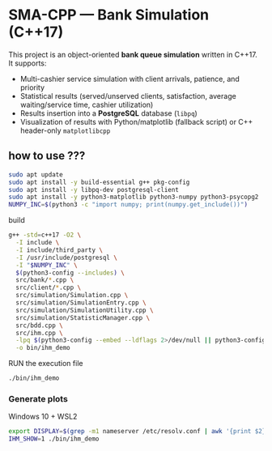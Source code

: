 # SMA-CPP — Bank Simulation (C++17)  

This project is an object-oriented **bank queue simulation** written in C++17.  
It supports:
- Multi-cashier service simulation with client arrivals, patience, and priority
- Statistical results (served/unserved clients, satisfaction, average waiting/service time, cashier utilization)
- Results insertion into a **PostgreSQL** database (`libpq`)
- Visualization of results with Python/matplotlib (fallback script) or C++ header-only `matplotlibcpp`

## how to use ???  
```bash 
sudo apt update
sudo apt install -y build-essential g++ pkg-config
sudo apt install -y libpq-dev postgresql-client
sudo apt install -y python3-matplotlib python3-numpy python3-psycopg2
NUMPY_INC=$(python3 -c "import numpy; print(numpy.get_include())")
```

build  
```bash
g++ -std=c++17 -O2 \
  -I include \
  -I include/third_party \
  -I /usr/include/postgresql \
  -I "$NUMPY_INC" \
  $(python3-config --includes) \
  src/bank/*.cpp \
  src/client/*.cpp \
  src/simulation/Simulation.cpp \
  src/simulation/SimulationEntry.cpp \
  src/simulation/SimulationUtility.cpp \
  src/simulation/StatisticManager.cpp \
  src/bdd.cpp \
  src/ihm.cpp \
  -lpq $(python3-config --embed --ldflags 2>/dev/null || python3-config --ldflags) \
  -o bin/ihm_demo

```

RUN the execution file

```bash
./bin/ihm_demo
```

### Generate plots  
Windows 10 + WSL2

```bash
export DISPLAY=$(grep -m1 nameserver /etc/resolv.conf | awk '{print $2}'):0
IHM_SHOW=1 ./bin/ihm_demo

```


